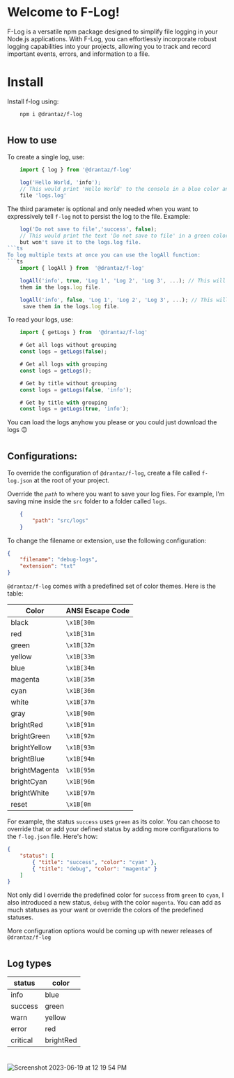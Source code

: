 # Welcome to F-Log!

F-Log is a versatile npm package designed to simplify file logging in your Node.js applications. With F-Log, you can effortlessly incorporate robust logging capabilities into your projects, allowing you to track and record important events, errors, and information to a file.

# Install

Install f-log using:
```bash
    npm i @drantaz/f-log
```    
#
## How to use

To create a single log, use:
```ts
    import { log } from '@drantaz/f-log'

    log('Hello World, 'info');
    // This would print 'Hello World' to the console in a blue color and also log it to a
    file 'logs.log'
```
The third parameter is optional and only needed when you want to expressively tell `f-log` not to persist the log to the file. Example:
```ts
    log('Do not save to file','success', false);
    // This would print the text 'Do not save to file' in a green color to the console
    but won't save it to the logs.log file.
```ts
To log multiple texts at once you can use the logAll function:
```ts
    import { logAll } from  '@drantaz/f-log'

    logAll('info', true, 'Log 1', 'Log 2', 'Log 3', ...); // This will log each texts and save
    them in the logs.log file.

    logAll('info', false, 'Log 1', 'Log 2', 'Log 3', ...); // This will log each texts but won't
     save them in the logs.log file.
```
To read your logs, use:
```ts
    import { getLogs } from  '@drantaz/f-log'

    # Get all logs without grouping
    const logs = getLogs(false);

    # Get all logs with grouping
    const logs = getLogs();

    # Get by title without grouping
    const logs = getLogs(false, 'info');

    # Get by title with grouping
    const logs = getLogs(true, 'info');
```
You can load the logs anyhow you please or you could just download the logs 😉
#

## Configurations:

To override the configuration of `@drantaz/f-log`, create a file called `f-log.json` at the root of your project.

Override the _`path`_ to where you want to save your log files. For example, I'm saving mine inside the `src` folder to a folder called `logs`.
```json
    { 
        "path": "src/logs"
    }
```
To change the filename or extension, use the following configuration:

```json
{  
    "filename": "debug-logs",
    "extension": "txt"
}
```

`@drantaz/f-log` comes with a predefined set of color themes. Here is the table:

| Color          | ANSI Escape Code |
| -------------- | ---------------- |
| black          | `\x1B[30m`       |
| red            | `\x1B[31m`       |
| green          | `\x1B[32m`       |
| yellow         | `\x1B[33m`       |
| blue           | `\x1B[34m`       |
| magenta        | `\x1B[35m`       |
| cyan           | `\x1B[36m`       |
| white          | `\x1B[37m`       |
| gray           | `\x1B[90m`       |
| brightRed      | `\x1B[91m`       |
| brightGreen    | `\x1B[92m`       |
| brightYellow   | `\x1B[93m`       |
| brightBlue     | `\x1B[94m`       |
| brightMagenta  | `\x1B[95m`       |
| brightCyan     | `\x1B[96m`       |
| brightWhite    | `\x1B[97m`       |
| reset          | `\x1B[0m`        |

For example, the status `success` uses `green` as its color. You can choose to override that or add your defined status by adding more configurations to the `f-log.json` file. Here's how:

````json
{
    "status": [
        { "title": "success", "color": "cyan" },
        { "title": "debug", "color": "magenta" }
    ]
}
````
Not only did I override the predefined color for `success` from `green` to `cyan`, I also introduced a new status, `debug` with the color `magenta`. You can add as much statuses as your want or override the colors of the predefined statuses.

More configuration options would be coming up with newer releases of `@drantaz/f-log`
#

## Log types

| **status** | **color** |
| ---------- | ---------- |
| info | blue |
| success | green |
| warn | yellow |
| error | red |
| critical | brightRed |

#



![Screenshot 2023-06-19 at 12 19 54 PM](https://github.com/cheese-framework/f-log/assets/54779057/982daef1-8dd1-43e2-806d-4b7e2b96834c)
